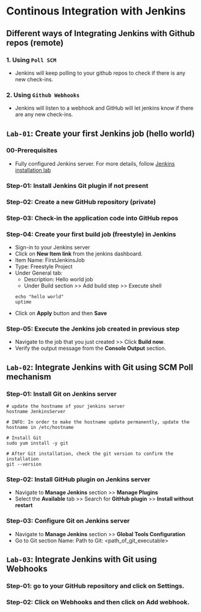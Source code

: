 # Continous Integration with Jenkins

## Different ways of Integrating Jenkins with Github repos (remote)

### 1. Using `Poll SCM`

- Jenkins will keep polling to your github repos to check if there is any new check-ins.

### 2. Using `Github Webhooks`

- Jenkins will listen to a webhook and GitHub will let jenkins know if there are any new check-ins.

## `Lab-01`: Create your first Jenkins job (hello world)

### 00-Prerequisites

- Fully configured Jenkins server. For more details, follow [Jenkins installation lab](02-Jenkins_Installation.md)

### Step-01: Install Jenkins Git plugin if not present

### Step-02: Create a new GitHub repository (private)

### Step-03: Check-in the application code into GitHub repos

### Step-04: Create your first build job (freestyle) in Jenkins

- Sign-in to your Jenkins server
- Click on **New Item link** from the jenkins dashboard.
- Item Name: FirstJenkinsJob
- Type: Freestyle Project
- Under General tab:
  - Description: Hello world job
  - Under Build section >> Add build step >> Execute shell
  ```
  echo "hello world"
  uptime
  ```
- Click on **Apply** button and then **Save**

### Step-05: Execute the Jenkins job created in previous step

- Navigate to the job that you just created >> Click **Build now**.
- Verify the output message from the **Console Output** section.

## `Lab-02`: Integrate Jenkins with Git using SCM Poll mechanism

### Step-01: Install Git on Jenkins server

```
# update the hostname of your jenkins server
hostname JenkinsServer

# INFO: In order to make the hostname update permanently, update the hostname in /etc/hostname

# Install Git
sudo yum install -y git

# After Git installation, check the git version to confirm the installation
git --version
```

### Step-02: Install GitHub plugin on Jenkins server

- Navigate to **Manage Jenkins** section >> **Manage Plugins**
- Select the **Available** tab >> Search for **GitHub plugin** >> **Install without restart**

### Step-03: Configure Git on Jenkins server

- Navigate to **Manage Jenkins** section >> **Global Tools Configuration**
- Go to Git section
  Name: <label>
  Path to Git: <path_of_git_executable>

## `Lab-03`: Integrate Jenkins with Git using Webhooks

### Step-01: go to your GitHub repository and click on **Settings**.

### Step-02: Click on Webhooks and then click on **Add webhook**.
